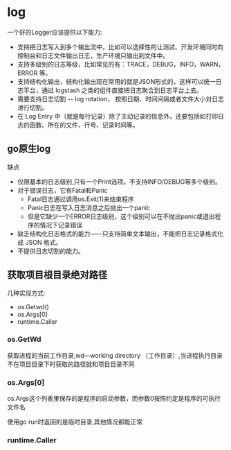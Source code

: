 # log

一个好的Logger应该提供以下能力:

- 支持把日志写入到多个输出流中，比如可以选择性的让测试、开发环境同时向控制台和日志文件输出日志，生产环境只输出到文件中。
- 支持多级别的日志等级，比如常见的有：TRACE，DEBUG，INFO，WARN，ERROR 等。
- 支持结构化输出，结构化输出现在常用的就是JSON形式的，这样可以统一日志平台，通过 logstash 之类的组件直接把日志聚合到日志平台上去。
- 需要支持日志切割 -- log rotation， 按照日期、时间间隔或者文件大小对日志进行切割。
- 在 Log Entry 中（就是每行记录）除了主动记录的信息外，还要包括如打印日志的函数、所在的文件、行号、记录时间等。

## go原生log

缺点

- 仅限基本的日志级别,只有一个Print选项。不支持INFO/DEBUG等多个级别。
- 对于错误日志，它有Fatal和Panic
  - Fatal日志通过调用os.Exit(1)来结束程序
  - Panic日志在写入日志消息之后抛出一个panic
  - 但是它缺少一个ERROR日志级别，这个级别可以在不抛出panic或退出程序的情况下记录错误
- 缺乏结构化日志格式的能力——只支持简单文本输出，不能把日志记录格式化成 JSON 格式。
- 不提供日志切割的能力。

## 获取项目根目录绝对路径

几种实现方式:

- os.Getwd()
- os.Args[0]
- runtime.Caller

### os.GetWd

获取进程的当前工作目录,wd—working directory （工作目录）,当进程执行目录不在项目目录下时获取的路径就和项目目录不同

### os.Args[0]

os.Args这个列表里保存的是程序的启动参数，而参数0按照约定是程序的可执行文件名

使用go run时返回的是临时目录,其他情况都能正常

### runtime.Caller
